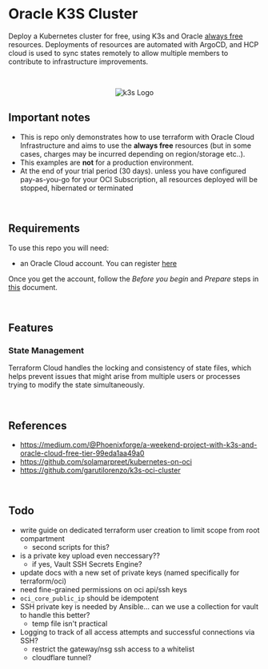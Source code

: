 # Oracle K3S Cluster

Deploy a Kubernetes cluster for free, using K3s and Oracle [always free](https://docs.oracle.com/en-us/iaas/Content/FreeTier/freetier_topic-Always_Free_Resources.htm) resources.  Deployments of resources are automated with ArgoCD, and HCP cloud is used to sync states remotely to allow multiple members to contribute to infrastructure improvements.

<br>

<p align="center">
  <img src="https://garutilorenzo.github.io/images/k3s-logo-large.png?" alt="k3s Logo"/>
</p>

## Important notes

* This is repo only demonstrates how to use terraform with Oracle Cloud Infrastructure and aims to use the **always free** resources (but in some cases, charges may be incurred depending on region/storage etc..). 
* This examples are **not** for a production environment.
* At the end of your trial period (30 days). unless you have configured pay-as-you-go for your OCI Subscription, all resources deployed will be stopped, hibernated or terminated

<br>

## Requirements

To use this repo you will need:

* an Oracle Cloud account. You can register [here](https://cloud.oracle.com)

Once you get the account, follow the *Before you begin* and *Prepare* steps in [this](https://docs.oracle.com/en-us/iaas/developer-tutorials/tutorials/tf-provider/01-summary.htm) document.

<br>

## Features

### State Management
Terraform Cloud handles the locking and consistency of state files, which helps prevent issues that might arise from multiple users or processes trying to modify the state simultaneously.

<br>

## References

- https://medium.com/@Phoenixforge/a-weekend-project-with-k3s-and-oracle-cloud-free-tier-99eda1aa49a0
- https://github.com/solamarpreet/kubernetes-on-oci
- https://github.com/garutilorenzo/k3s-oci-cluster

<br>

## Todo

- write guide on dedicated terraform user creation to limit scope from root compartment
    - second scripts for this?
- is a private key upload even neccessary??
    - if yes, Vault SSH Secrets Engine?
- update docs with a new set of private keys (named specifically for terraform/oci)
- need fine-grained permissions on oci api/ssh keys
- `oci_core_public_ip` should be idempotent
- SSH private key is needed by Ansible... can we use a collection for vault to handle this better?
    - temp file isn't practical
- Logging to track of all access attempts and successful connections via SSH?
    - restrict the gateway/nsg ssh access to a whitelist
    - cloudflare tunnel? 

